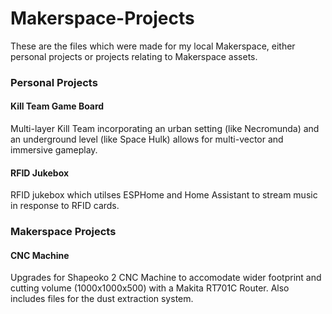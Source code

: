 # Makerspace-Projects
 These are the files which were made for my local Makerspace, either personal projects or projects relating to Makerspace assets.


### Personal Projects

#### Kill Team Game Board
Multi-layer Kill Team incorporating an urban setting (like Necromunda) and an underground level (like Space Hulk) allows for multi-vector and immersive gameplay.
 
#### RFID Jukebox
RFID jukebox which utilses ESPHome and Home Assistant to stream music in response to RFID cards.
 
 
### Makerspace Projects

#### CNC Machine
Upgrades for Shapeoko 2 CNC Machine to accomodate wider footprint and cutting volume (1000x1000x500) with a Makita RT701C Router. Also includes files for the dust extraction system.
